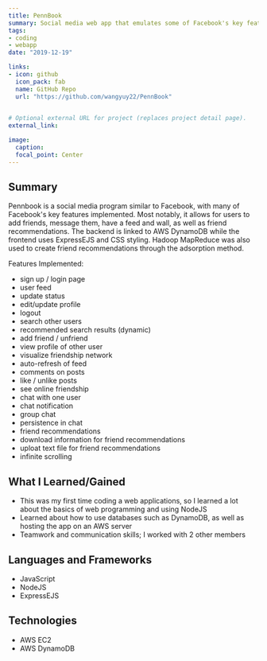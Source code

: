 ```yaml
---
title: PennBook
summary: Social media web app that emulates some of Facebook's key features.
tags:
- coding
- webapp
date: "2019-12-19"

links:
- icon: github
  icon_pack: fab
  name: GitHub Repo
  url: "https://github.com/wangyuy22/PennBook"
  

# Optional external URL for project (replaces project detail page).
external_link: 

image:
  caption: 
  focal_point: Center
---
```


## Summary

Pennbook is a social media program similar to Facebook, with many of Facebook's key features implemented. 
Most notably, it allows for users to add friends, message them, have a feed and wall, as well as friend recommendations. 
The backend is linked to AWS DynamoDB while the frontend uses ExpressEJS and CSS styling. Hadoop MapReduce was also used 
to create friend recommendations through the adsorption method.

Features Implemented:
- sign up / login page
- user feed
- update status
- edit/update profile
- logout
- search other users
- recommended search results (dynamic)
- add friend / unfriend
- view profile of other user
- visualize friendship network
- auto-refresh of feed
- comments on posts
- like / unlike posts
- see online friendship
- chat with one user
- chat notification
- group chat
- persistence in chat
- friend recommendations
- download information for friend recommendations
- uploat text file for friend recommendations
- infinite scrolling

## What I Learned/Gained
* This was my first time coding a web applications, so I learned a lot about the basics of web programming and using NodeJS
* Learned about how to use databases such as DynamoDB, as well as hosting the app on an AWS server
* Teamwork and communication skills; I worked with 2 other members

## Languages and Frameworks
 * JavaScript
 * NodeJS
 * ExpressEJS

## Technologies
 * AWS EC2
 * AWS DynamoDB 

